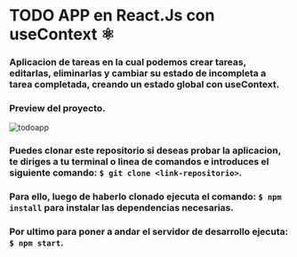 # TODO APP en React.Js con useContext ⚛
### Aplicacion de tareas en la cual podemos crear tareas, editarlas, eliminarlas y cambiar su estado de incompleta a tarea completada, creando un estado global con useContext.
### Preview del proyecto.
![todoapp](https://dev-to-uploads.s3.amazonaws.com/uploads/articles/49jplu0fmgfyvc5rfvfy.png)

### Puedes clonar este repositorio si deseas probar la aplicacion, te diriges a tu terminal o linea de comandos e introduces el siguiente comando: `$ git clone <link-repositorio>`.

### Para ello, luego de haberlo clonado ejecuta el comando: `$ npm install` para instalar las dependencias necesarias.

### Por ultimo para poner a andar el servidor de desarrollo ejecuta: `$ npm start`.